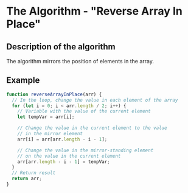 # The Algorithm - "Reverse Array In Place"

## Description of the algorithm

The algorithm mirrors the position of elements in the array.

## Example

```javascript
function reverseArrayInPlace(arr) {
  // In the loop, change the value in each element of the array
  for (let i = 0; i < arr.length / 2; i++) {
    // Variable with the value of the current element
    let tempVar = arr[i];

    // Change the value in the current element to the value
    // in the mirror element
    arr[i] = arr[arr.length - i - 1];

    // Change the value in the mirror-standing element
    // on the value in the current element
    arr[arr.length - i - 1] = tempVar;
  }
  // Return result
  return arr;
}
```
